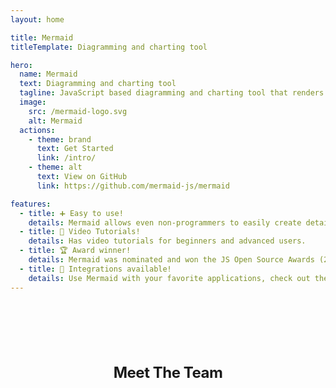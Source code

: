```yaml
---
layout: home

title: Mermaid
titleTemplate: Diagramming and charting tool

hero:
  name: Mermaid
  text: Diagramming and charting tool
  tagline: JavaScript based diagramming and charting tool that renders Markdown-inspired text definitions to create and modify diagrams dynamically.
  image:
    src: /mermaid-logo.svg
    alt: Mermaid
  actions:
    - theme: brand
      text: Get Started
      link: /intro/
    - theme: alt
      text: View on GitHub
      link: https://github.com/mermaid-js/mermaid

features:
  - title: ➕ Easy to use!
    details: Mermaid allows even non-programmers to easily create detailed and diagrams through the Mermaid Live Editor.
  - title: 🎥 Video Tutorials!
    details: Has video tutorials for beginners and advanced users.
  - title: 🏆 Award winner!
    details: Mermaid was nominated and won the JS Open Source Awards (2019) in the category "The most exciting use of technology"!!!
  - title: 🧩 Integrations available!
    details: Use Mermaid with your favorite applications, check out the list of Integrations and Usages of Mermaid.
---
```


<script setup>
import { VPTeamMembers } from 'vitepress/theme'
const websiteSVG = {
  svg: '<svg xmlns="http://www.w3.org/2000/svg" width="24" height="24" viewBox="0 0 24 24" fill="none" stroke="currentColor" stroke-width="2" stroke-linecap="round" stroke-linejoin="round" class="feather feather-globe"><circle cx="12" cy="12" r="10"></circle><line x1="2" y1="12" x2="22" y2="12"></line><path d="M12 2a15.3 15.3 0 0 1 4 10 15.3 15.3 0 0 1-4 10 15.3 15.3 0 0 1-4-10 15.3 15.3 0 0 1 4-10z"></path></svg>'
}

const members = [
  {
    avatar: "https://avatars.githubusercontent.com/u/5837277?v=4",
    name: "Knut Sveidqvist",
    title: "Creator",
    links: [{ icon: "github", link: "https://github.com/knsv" }],
  },
  {
    avatar: "https://avatars.githubusercontent.com/u/58763315?v=4",
    name: "Neil Cuzon",
    title: "Developer",
    links: [{ icon: "github", link: "https://github.com/NeilCuzon" }],
  },
  {
    avatar: "https://avatars.githubusercontent.com/u/733544?v=4",
    name: "Tyler Liu",
    title: "Developer",
    links: [{ icon: "github", link: "https://github.com/tylerlong" }],
  },
  {
    avatar: "https://avatars.githubusercontent.com/u/10703445?v=4",
    name: "Sidharth Vinod",
    title: "Developer",
    links: [
      { icon: "github", link: "https://github.com/sidharthv96" },
      { icon: websiteSVG, link: "https://sidharth.dev" },
      { icon: "linkedin", link: "https://www.linkedin.com/in/sidharth-vinod/" },
    ],
  },
  {
    avatar: "https://avatars.githubusercontent.com/u/16836093?v=4",
    name: "Ashish Jain",
    title: "Developer",
    links: [{ icon: "github", link: "https://github.com/ashishjain0512" }],
  },
  {
    avatar: "https://avatars.githubusercontent.com/u/6032561?v=4",
    name: "Matthieu Morel",
    title: "Developer",
    links: [
      { icon: "github", link: "https://github.com/mmorel-35" },
      {
        icon: "linkedin",
        link: "https://www.linkedin.com/in/matthieumorel35/",
      },
    ],
  },
  {
    avatar: "https://avatars.githubusercontent.com/u/6552521?v=4",
    name: "Christian Klemm",
    title: "Developer",
    links: [{ icon: "github", link: "https://github.com/klemmchr" }],
  },
  {
    avatar: "https://avatars.githubusercontent.com/u/19716675?v=4",
    name: "Alois Klink",
    title: "Developer",
    links: [
      { icon: "github", link: "https://github.com/aloisklink" },
      { icon: websiteSVG, link: "https://aloisklink.com" },
      { icon: "linkedin", link: "https://www.linkedin.com/in/aloisklink/" },
    ],
  },
  {
    avatar: "https://avatars.githubusercontent.com/u/53054099?v=4",
    name: "Yash Singh",
    title: "Developer",
    links: [{ icon: "github", link: "https://github.com/Yash-Singh1" }],
  },
  {
    avatar: "https://avatars.githubusercontent.com/u/1912783?v=4",
    name: "Marc Faber",
    title: "Developer",
    links: [
      { icon: "github", link: "https://gdfaber.github.io/" },
      { icon: "linkedin", link: "https://www.linkedin.com/in/marc-faber/" },
    ],
  },
  {
    avatar: "https://avatars.githubusercontent.com/u/12032557?v=4",
    name: "Mindaugas Laganeckas",
    title: "Developer",
    links: [{ icon: "github", link: "https://github.com/MindaugasLaganeckas" }],
  },
  {
    avatar: "https://avatars.githubusercontent.com/u/1564825?v=4",
    name: "Nacho Orlandoni",
    title: "Developer",
    links: [{ icon: "github", link: "https://github.com/IOrlandoni" }],
  },
  {
    avatar: "https://avatars.githubusercontent.com/u/19526120?v=4",
    name: "Adrian Hall",
    title: "Developer",
    links: [{ icon: "github", link: "https://github.com/spopida" }],
  },
];

</script>

<div class="vp-doc" >
  <h2 id="meet-the-team"> Meet The Team </h2>
  <VPTeamMembers size="small" :members="members" />
</div>

<style>
  .image-container .image-src {
    margin: 1rem auto;
    max-width: 100%;
    width: 100%;
  }

  .dark .image-src{
    filter: invert(1) hue-rotate(217deg)  contrast(0.72);
    max-width: 100%;
  }

  .vp-doc {
    align-items: center;
    flex-direction: column;
    display: flex;
    margin-top: 2.5rem;
  }

  .vp-doc h2 {
    margin: 48px 0 16px;
    border-top: 1px solid var(--vp-c-divider-light);
    padding-top: 24px;
    letter-spacing: -.02em;
    line-height: 32px;
    font-size: 24px;
}
</style>
